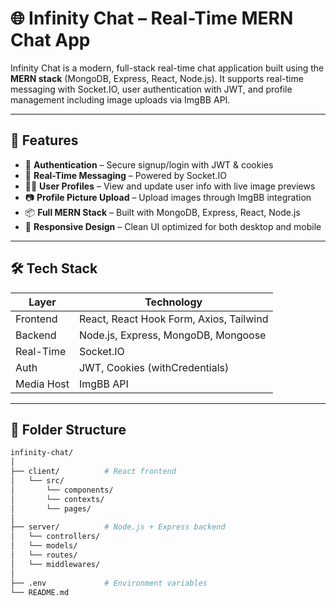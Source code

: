 # 🌐 Infinity Chat – Real-Time MERN Chat App

Infinity Chat is a modern, full-stack real-time chat application built using the **MERN stack** (MongoDB, Express, React, Node.js). It supports real-time messaging with Socket.IO, user authentication with JWT, and profile management including image uploads via ImgBB API.

---

## 🚀 Features

- 🔐 **Authentication** – Secure signup/login with JWT & cookies
- 💬 **Real-Time Messaging** – Powered by Socket.IO
- 🧑‍💼 **User Profiles** – View and update user info with live image previews
- 📷 **Profile Picture Upload** – Upload images through ImgBB integration
- 📦 **Full MERN Stack** – Built with MongoDB, Express, React, Node.js
- 📱 **Responsive Design** – Clean UI optimized for both desktop and mobile

---

## 🛠️ Tech Stack

| Layer      | Technology                              |
|------------|------------------------------------------|
| Frontend   | React, React Hook Form, Axios, Tailwind |
| Backend    | Node.js, Express, MongoDB, Mongoose     |
| Real-Time  | Socket.IO                               |
| Auth       | JWT, Cookies (withCredentials)          |
| Media Host | ImgBB API                               |

---

## 📁 Folder Structure

```bash
infinity-chat/
│
├── client/          # React frontend
│   └── src/
│       └── components/
│       └── contexts/
│       └── pages/
│
├── server/          # Node.js + Express backend
│   └── controllers/
│   └── models/
│   └── routes/
│   └── middlewares/
│
├── .env             # Environment variables
└── README.md

